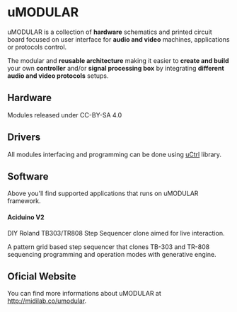 # uMODULAR

uMODULAR is a collection of **hardware** schematics and printed circuit board focused on user interface for **audio and video** machines, applications or protocols control.

The modular and **reusable architecture** making it easier to **create and build** your own **controller** and/or **signal processing box** by integrating **different audio and video protocols** setups.

## Hardware

Modules released under CC-BY-SA 4.0 

## Drivers

All modules interfacing and programming can be done using [uCtrl](https://github.com/midilab/uCtrl) library.

## Software

Above you'll find supported applications that runs on uMODULAR framework.

#### Aciduino V2

DIY Roland TB303/TR808 Step Sequencer clone aimed for live interaction.  

A pattern grid based step sequencer that clones TB-303 and TR-808 sequencing programming and operation modes with generative engine.  

## Oficial Website

You can find more informations about uMODULAR at http://midilab.co/umodular.
